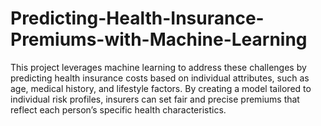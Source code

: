 # Predicting-Health-Insurance-Premiums-with-Machine-Learning
This project leverages machine learning to address these challenges by predicting health insurance costs based on individual attributes, such as age, medical history, and lifestyle factors. By creating a model tailored to individual risk profiles, insurers can set fair and precise premiums that reflect each person’s specific health characteristics.

